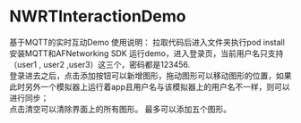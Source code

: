 # NWRTInteractionDemo
基于MQTT的实时互动Demo
使用说明：
拉取代码后进入文件夹执行pod install安装MQTT和AFNetworking SDK  运行demo，进入登录页，当前用户名只支持（user1 , user2 ,user3）这三个，密码都是123456.  
登录进去之后，点击添加按钮可以新增图形，拖动图形可以移动图形的位置，如果此时另外一个模拟器上运行着app且用户名与该模拟器上的用户名不一样，则可以进行同步；  
点击清空可以清除界面上的所有图形。
最多可以添加五个图形。

